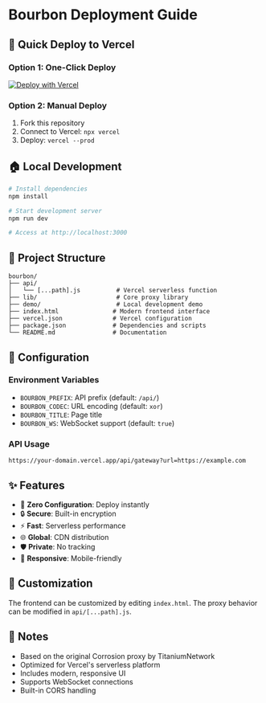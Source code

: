 # Bourbon Deployment Guide

## 🚀 Quick Deploy to Vercel

### Option 1: One-Click Deploy
[![Deploy with Vercel](https://vercel.com/button)](https://vercel.com/new/clone?repository-url=https://github.com/your-username/bourbon)

### Option 2: Manual Deploy
1. Fork this repository
2. Connect to Vercel: `npx vercel`
3. Deploy: `vercel --prod`

## 🏠 Local Development

```bash
# Install dependencies
npm install

# Start development server
npm run dev

# Access at http://localhost:3000
```

## 📁 Project Structure

```
bourbon/
├── api/
│   └── [...path].js          # Vercel serverless function
├── lib/                      # Core proxy library
├── demo/                     # Local development demo
├── index.html               # Modern frontend interface
├── vercel.json              # Vercel configuration
├── package.json             # Dependencies and scripts
└── README.md                # Documentation
```

## 🔧 Configuration

### Environment Variables
- `BOURBON_PREFIX`: API prefix (default: `/api/`)
- `BOURBON_CODEC`: URL encoding (default: `xor`)
- `BOURBON_TITLE`: Page title
- `BOURBON_WS`: WebSocket support (default: `true`)

### API Usage
```
https://your-domain.vercel.app/api/gateway?url=https://example.com
```

## ✨ Features

- 🚀 **Zero Configuration**: Deploy instantly
- 🔒 **Secure**: Built-in encryption
- ⚡ **Fast**: Serverless performance
- 🌐 **Global**: CDN distribution
- 🛡️ **Private**: No tracking
- 📱 **Responsive**: Mobile-friendly

## 🎨 Customization

The frontend can be customized by editing `index.html`. The proxy behavior can be modified in `api/[...path].js`.

## 📝 Notes

- Based on the original Corrosion proxy by TitaniumNetwork
- Optimized for Vercel's serverless platform
- Includes modern, responsive UI
- Supports WebSocket connections
- Built-in CORS handling
